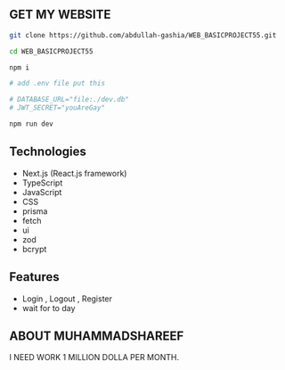 ## GET MY WEBSITE 

```bash
git clone https://github.com/abdullah-gashia/WEB_BASICPROJECT55.git

cd WEB_BASICPROJECT55

npm i

# add .env file put this

# DATABASE_URL="file:./dev.db"
# JWT_SECRET="youAreGay"

npm run dev
```

## Technologies

- Next.js (React.js framework)
- TypeScript
- JavaScript
- CSS
- prisma
- fetch
- ui
- zod
- bcrypt

## Features

- Login , Logout , Register
- wait for to day

## ABOUT MUHAMMADSHAREEF

<footer>

I NEED WORK 1 MILLION DOLLA PER MONTH.

</footer>